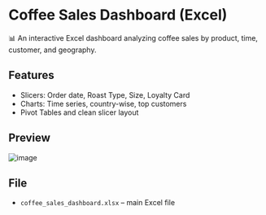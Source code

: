 # Coffee Sales Dashboard (Excel)

📊 An interactive Excel dashboard analyzing coffee sales by product, time, customer, and geography.

## Features
- Slicers: Order date, Roast Type, Size, Loyalty Card
- Charts: Time series, country-wise, top customers
- Pivot Tables and clean slicer layout

## Preview
![image](https://github.com/user-attachments/assets/ff423906-27f5-401f-b993-f5b81b54944b)

## File
- `coffee_sales_dashboard.xlsx` – main Excel file




